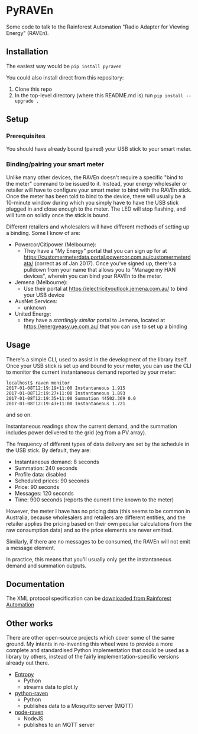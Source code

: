 # PyRAVEn

Some code to talk to the Rainforest Automation "Radio Adapter for Viewing
Energy" (RAVEn).

## Installation

The easiest way would be `pip install pyraven`

You could also install direct from this repository:

1. Clone this repo
1. In the top-level directory (where this README.md is) run
   `pip install --upgrade .`

## Setup

### Prerequisites

You should have already bound (paired) your USB stick to your smart meter.

### Binding/pairing your smart meter

Unlike many other devices, the RAVEn doesn't require a specific "bind
to the meter" command to be issued to it. Instead, your energy
wholesaler or retailer will have to configure your smart meter to bind
with the RAVEn stick. Once the meter has been told to bind to the
device, there will usually be a 10-minute window during which you
simply have to have the USB stick plugged in and close enough to the
meter. The LED will stop flashing, and will turn on solidly once the
stick is bound.

Different retailers and wholesalers will have different methods of
setting up a binding. Some I know of are:

* Powercor/Citipower (Melbourne):
    * They have a "My Energy" portal that you can sign up for at
      https://customermeterdata.portal.powercor.com.au/customermeterdata/
      (correct as of Jan 2017). Once you've signed up, there's a
      pulldown from your name that allows you to "Manage my HAN
      devices", wherein you can bind your RAVEn to the meter.
* Jemena (Melbourne):
    * Use their portal at https://electricityoutlook.jemena.com.au/ to
      bind your USB device
* AusNet Services:
    * unknown
* United Energy:
    * they have a _startlingly similar_ portal to Jemena, located at
      https://energyeasy.ue.com.au/ that you can use to set up a
      binding

## Usage

There's a simple CLI, used to assist in the development of the library
itself. Once your USB stick is set up and bound to your meter, you
can use the CLI to monitor the current instantaneous demand reported
by your meter:

```shell
localhost$ raven monitor
2017-01-08T12:19:19+11:00 Instantaneous 1.915
2017-01-08T12:19:27+11:00 Instantaneous 1.893
2017-01-08T12:19:35+11:00 Summation 44502.369 0.0
2017-01-08T12:19:43+11:00 Instantaneous 1.721
```

and so on.

Instantaneous readings show the current demand, and the summation
includes power delivered to the grid (eg from a PV array).

The frequency of different types of data delivery are set
by the schedule in the USB stick. By default, they are:

* Instantaneous demand: 8 seconds
* Summation: 240 seconds
* Profile data: disabled
* Scheduled prices: 90 seconds
* Price: 90 seconds
* Messages: 120 seconds
* Time: 900 seconds (reports the current time known to the meter)

However, the meter I have has no pricing data (this seems to be common
in Australia, because wholesalers and retailers are different
entities, and the retailer applies the pricing based on their own
peculiar calculations from the raw consumption data) and so the price
elements are never emitted.

Similarly, if there are no messages to be consumed, the RAVEn will not
emit a message element.

In practice, this means that you'll usually only get the instantaneous
demand and summation outputs.

## Documentation

The XML protocol specification can be [downloaded from
Rainforest Automation](http://www.rainforestautomation.com/sites/default/files/download/rfa-z106/raven_xml_api_r127.pdf)

## Other works

There are other open-source projects which cover some of the same
ground. My intents in re-inventing this wheel were to provide a more
complete and standardised Python implementation that could be used as a
library by others, instead of the fairly implementation-specific versions
already out there.

* [Entropy](https://github.com/phubbard/entropy)
    * Python
    * streams data to plot.ly
* [python-raven](https://github.com/frankp/python-raven)
    * Python
    * publishes data to a Mosquitto server (MQTT)
* [node-raven](https://github.com/stormboy/node-raven)
    * NodeJS
    * publishes to an MQTT server

